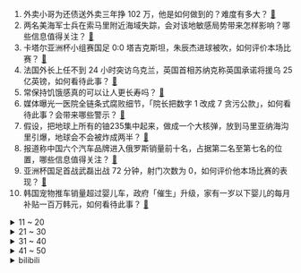 1. 外卖小哥为还债送外卖三年挣 102 万，他是如何做到的？难度有多大？ [:link:](https://www.zhihu.com/question/639363450)
2. 两名美海军士兵在索马里附近海域失踪，会对该地敏感局势带来怎样影响？哪些信息值得关注？ [:link:](https://www.zhihu.com/question/639385869)
3. 卡塔尔亚洲杯小组赛国足 0:0 塔吉克斯坦，朱辰杰进球被吹，如何评价本场比赛？ [:link:](https://www.zhihu.com/question/639424015)
4. 法国外长上任不到 24 小时突访乌克兰，英国首相苏纳克称英国承诺将援乌 25 亿英镑，如何看待此事？ [:link:](https://www.zhihu.com/question/639420784)
5. 常保持饥饿感真的可以让人更长寿吗？ [:link:](https://www.zhihu.com/question/461942394)
6. 媒体曝光一医院全链条式腐败细节，「院长把数字 1 改成 7 贪污公款」，如何看待此事？会带来哪些警示？ [:link:](https://www.zhihu.com/question/639334397)
7. 假设，把地球上所有的铀235集中起来，做成一个大核弹，放到马里亚纳海沟里引爆，地球会不会被炸成两半？ [:link:](https://www.zhihu.com/question/601882469)
8. 报道称中国六个汽车品牌进入俄罗斯销量前十名，占据第二名至第七名的位置，哪些信息值得关注？ [:link:](https://www.zhihu.com/question/639420793)
9. 亚洲杯国足首战武磊出战 72 分钟，射门次数为 0，如何评价他本场比赛的表现？ [:link:](https://www.zhihu.com/question/639450397)
10. 韩国宠物推车销量超过婴儿车，政府「催生」升级，家有一岁以下婴儿的每月补贴一百万韩元，如何看待此事？ [:link:](https://www.zhihu.com/question/639343580)
<details>
<summary>11 ~ 20</summary>

11. 如何评价夏沃蕾的强度? [:link:](https://www.zhihu.com/question/638824771)
12. 《繁花》里为什么宝总和强总非要拼上身家性命的杠，他们也没有深仇大恨啊？ [:link:](https://www.zhihu.com/question/638850730)
13. 为什么岳不群不把紫霞神功复印个百八十份让华山派人人练起来？ [:link:](https://www.zhihu.com/question/540661909)
14. 如何看待电影《年会不能停》里的职场梗？ [:link:](https://www.zhihu.com/question/637830364)
15. 有什么好用的开源、自由软件？ [:link:](https://www.zhihu.com/question/567937875)
16. 为什么说 HTTPS 是安全的？ [:link:](https://www.zhihu.com/question/26937335)
17. 卡塔尔亚洲杯国足 vs 塔吉克斯坦，朱辰杰的头球破门被吹越位，如何看待这次判罚？ [:link:](https://www.zhihu.com/question/639448737)
18. 如何评价综艺《声生不息·家年华》第七期? [:link:](https://www.zhihu.com/question/639187125)
19. 电视剧《繁花》中，宝总与李李、玲子、汪小姐分别是一种什么样的感情？ [:link:](https://www.zhihu.com/question/638894924)
20. 怎么看待越来越多的“科研外包”现象？ [:link:](https://www.zhihu.com/question/638737491)
</details>
<details>
<summary>21 ~ 30</summary>

21. 上海青浦、奉贤购房新政，非沪籍个人，社保三年可在新城区购房，哪些信息值得关注？ [:link:](https://www.zhihu.com/question/639331248)
22. 报道称大批年轻人买 1996 年旧日历过新年，价格飙升 30 倍，成交量飙升 600%，如何看待此事？ [:link:](https://www.zhihu.com/question/639224731)
23. 德国宣布将代表以色列介入海牙国际法院审理，反对种族灭绝指控，德国为何有此举？如何评价？ [:link:](https://www.zhihu.com/question/639344679)
24. 为什么药尘一个高星斗尊，灵魂体只有斗宗实力？ [:link:](https://www.zhihu.com/question/619437579)
25. 如果你是电影《年会不能停》里的马杰克，在发现人员错调的情况时会怎么处理？ [:link:](https://www.zhihu.com/question/638145435)
26. 如何评价光线传媒出品的动画电影《大雨》？ [:link:](https://www.zhihu.com/question/551369843)
27. 有哪些被名字耽误的旅行地？ [:link:](https://www.zhihu.com/question/637949832)
28. 我们穷极一生，本质是追求什么？ [:link:](https://www.zhihu.com/question/638481226)
29. 日式西幻，欧式西幻，俄式西幻，美式西幻，中式西幻有什么不同? [:link:](https://www.zhihu.com/question/553760574)
30. 卡塔尔亚洲杯，国足首战战平后，出线几率有多大？ [:link:](https://www.zhihu.com/question/639450289)
</details>
<details>
<summary>31 ~ 40</summary>

31. 含有“树”字的古诗词有哪些？ [:link:](https://www.zhihu.com/question/639302337)
32. 如何评价2023ICPC EC-final? [:link:](https://www.zhihu.com/question/634199857)
33. 如何评价唐嫣在电视剧《繁花》中饰演的汪小姐，她是一个怎样的人？ [:link:](https://www.zhihu.com/question/637190491)
34. 减肥是运动重要，还是饮食重要？ [:link:](https://www.zhihu.com/question/630905615)
35. 24国考笔试成绩公布，你的分数怎么样？有什么想说的？ [:link:](https://www.zhihu.com/question/639286347)
36. 你工作多久开始经历“出差疲惫”？是否开始反感出差？如果反感出差，你会如何解决？ [:link:](https://www.zhihu.com/question/633315919)
37. 广西为何能掀起一波又一波网络热潮？ [:link:](https://www.zhihu.com/question/634471282)
38. 形容女子美貌的诗词、成语、俗语有哪些？ [:link:](https://www.zhihu.com/question/639290896)
39. 23-24 赛季 NBA快船 128:119 灰熊，如何评价这场比赛？ [:link:](https://www.zhihu.com/question/639315949)
40. 2023 年社融规模增量 35.59 万亿，人民币贷款增加 22.75 万亿，均比上年多增，如何解读？ [:link:](https://www.zhihu.com/question/639227121)
</details>
<details>
<summary>41 ~ 50</summary>

41. 在哪个瞬间你觉得最快活？ [:link:](https://www.zhihu.com/question/631996596)
42. 为什么在高度内卷的家电领域，海尔冰箱能一直断层式的领先？ [:link:](https://www.zhihu.com/question/634448172)
43. 今年是奥运年，除了巴黎奥运会，还有哪些全球体育赛事值得我们关注？ [:link:](https://www.zhihu.com/question/637995654)
44. 斯坦索姆中洛丹伦的最优解是什么？ [:link:](https://www.zhihu.com/question/631328772)
45. 如何评价Theshy韩服十二连胜登上热搜？新赛季的Theshy会成为「救火队员」吗？ [:link:](https://www.zhihu.com/question/639163860)
46. 如果可以自由旅行，你最想去哪？ [:link:](https://www.zhihu.com/question/630593890)
47. 曝勇士超市即将开张，全队除库里皆可交易，你如何看待勇士这一决策？ [:link:](https://www.zhihu.com/question/639171874)
48. 演讲时经常出现紧张过度的情况，想提升演讲技巧该从哪些方面入手？ [:link:](https://www.zhihu.com/question/639404635)
49. 为什么汉语里「注销」既能表示永久删除账户，又能表示退出登录？ [:link:](https://www.zhihu.com/question/638943754)
50. 有没有你随手一拍就惊艳到了自己的天空！? [:link:](https://www.zhihu.com/question/639027050)
</details><details>
<summary>bilibili</summary>

</details>